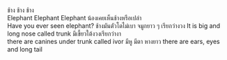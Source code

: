 ช้าง ช้าง ช้าง  
Elephant Elephant Elephant
น้องเคยเห็นช้างหรือเปล่า  
Have you ever seen elephant?
ช้างมันตัวโตไม่เบา จมูกยาว ๆ เรียกว่างวง 
It is big and long nose called trunk
มีเขี้ยวใต้งวงเรียกว่างา  
there are canines under trunk called ivor
มีหู มีตา หางยาว
there are ears, eyes and long tail
